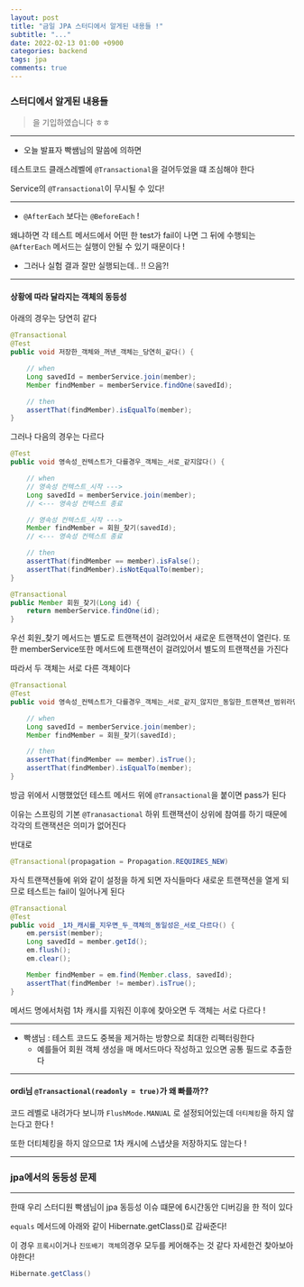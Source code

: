 ```yaml
---
layout: post
title: "금일 JPA 스터디에서 알게된 내용들 !"
subtitle: "..."
date: 2022-02-13 01:00 +0900
categories: backend
tags: jpa
comments: true
---
```


### 스터디에서 알게된 내용들

> 을 기입하였습니다 ㅎㅎ

---

- 오늘 발표자 빡쌤님의 말씀에 의하면

테스트코드 클래스레벨에 `@Transactional`을 걸어두었을 떄 조심해야 한다

Service의 `@Transactional`이 무시될 수 있다!

---

- `@AfterEach` 보다는 `@BeforeEach` !

왜냐하면 각 테스트 메서드에서 어떤 한 test가 fail이 나면 그 뒤에 수행되는 `@AfterEach` 메서드는 실행이 안될 수 있기 때문이다 !

- 그러나 실험 결과 잘만 실행되는데.. !! 으음?!

---

#### 상황에 따라 달라지는 객체의 동등성

아래의 경우는 당연히 같다

```java
@Transactional
@Test
public void 저장한_객체와_꺼낸_객체는_당연히_같다() {

	// when
	Long savedId = memberService.join(member);
	Member findMember = memberService.findOne(savedId);

	// then
	assertThat(findMember).isEqualTo(member);
}
```

그러나 다음의 경우는 다르다

```java
@Test
public void 영속성_컨텍스트가_다를경우_객체는_서로_같지않다() {

	// when
	// 영속성 컨텍스트_시작 --->
	Long savedId = memberService.join(member);
	// <--- 영속성 컨텍스트 종료

	// 영속성 컨텍스트_시작 --->
	Member findMember = 회원_찾기(savedId);
	// <--- 영속성 컨텍스트 종료

	// then
	assertThat(findMember == member).isFalse();
	assertThat(findMember).isNotEqualTo(member);
}

@Transactional
public Member 회원_찾기(Long id) {
	return memberService.findOne(id);
}
```

우선 회원\_찾기 메서드는 별도로 트랜잭션이 걸려있어서 새로운 트랜잭션이 열린다.
또한 memberService또한 메서드에 트랜잭션이 걸려있어서 별도의 트랜잭션을 가진다

따라서 두 객체는 서로 다른 객체이다

```java
@Transactional
@Test
public void 영속성_컨텍스트가_다를경우_객체는_서로_같지_않지만_동일한_트랜잭션_범위라면_서로같다() {

	// when
	Long savedId = memberService.join(member);
	Member findMember = 회원_찾기(savedId);

	// then
	assertThat(findMember == member).isTrue();
	assertThat(findMember).isEqualTo(member);
}
```

방금 위에서 시행했었던 테스트 메서드 위에 `@Transactional`을 붙이면 pass가 된다

이유는 스프링의 기본 `@Tranasactional` 하위 트랜잭션이 상위에 참여를 하기 때문에 각각의 트랜잭션은 의미가 없어진다

반대로

```java
@Transactional(propagation = Propagation.REQUIRES_NEW)
```

자식 트랜잭션들에 위와 같이 설정을 하게 되면 자식들마다 새로운 트랜잭션을 열게 되므로 테스트는 fail이 일어나게 된다

```java
@Transactional
@Test
public void _1차_캐시를_지우면_두_객체의_동일성은_서로_다르다() {
	em.persist(member);
	Long savedId = member.getId();
	em.flush();
	em.clear();

	Member findMember = em.find(Member.class, savedId);
	assertThat(findMember != member).isTrue();
}
```

메서드 명에서처럼 1차 캐시를 지워진 이후에 찾아오면 두 객체는 서로 다르다 !

---

- 빡샘님 : 테스트 코드도 중복을 제거하는 방향으로 최대한 리펙터링한다
  - 예를들어 회원 객체 생성을 매 메서드마다 작성하고 있으면 공통 필드로 추출한다

---

#### ordi님 `@Transactional(readonly = true)`가 왜 빠를까??

코드 레벨로 내려가다 보니까 `FlushMode.MANUAL` 로 설정되어있는데 `더티체킹`을 하지 않는다고 한다 !

또한 더티체킹을 하지 않으므로 1차 캐시에 스냅샷을 저장하지도 않는다 !

---

### jpa에서의 동등성 문제

---

한때 우리 스터디원 빡샘님이 jpa 동등성 이슈 떄문에 6시간동안 디버깅을 한 적이 있다

`equals` 메서드에 아래와 같이 Hibernate.getClass()로 감싸준다!

이 경우 `프록시`이거나 `진또배기 객체`의경우 모두를 케어해주는 것 같다 자세한건 찾아보아야한다!

```java
Hibernate.getClass()
```
